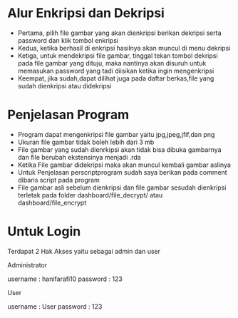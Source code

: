 # Alur Enkripsi dan Dekripsi 
  - Pertama, pilih file gambar yang akan dienkripsi berikan dekripsi serta password dan klik tombol enkripsi
  - Kedua, ketika berhasil di enkripsi hasilnya akan muncul di menu dekripsi
  - Ketiga, untuk mendekripsi file gambar, tinggal tekan tombol dekripsi pada file gambar yang dituju, maka nantinya akan disuruh untuk memasukan password yang tadi diisikan           ketika ingin mengenkripsi
  - Keempat, jika sudah,dapat dilihat juga pada daftar berkas,file yang sudah dienkripsi atau didekripsi
# Penjelasan Program
  - Program dapat mengenkripsi file gambar yaitu jpg,jpeg,jfif,dan png
  - Ukuran file gambar tidak boleh lebih dari 3 mb
  - File gambar yang sudah dienrkipsi akan tidak bisa dibuka gambarnya dan file berubah ekstensinya menjadi .rda
  - Ketika File gambar didekripsi maka akan muncul kembali gambar aslinya
  - Untuk Penjelasan perscriptprogram sudah saya berikan pada comment dibaris script pada program
  - File gambar asli sebelum dienkripsi dan file gambar sesudah dienkripsi terletak pada folder dashboard/file_decrypt/ atau dashboard/file_encrypt
# Untuk Login
  Terdapat 2 Hak Akses yaitu sebagai admin dan user
  
  Administrator
  
  username    : hanifarafi10
  password    : 123

  User
  
  username    : User
  password    : 123
